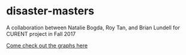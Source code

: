 # disaster-masters
A collaboration between Natalie Bogda, Roy Tan, and Brian Lundell for CURENT project in Fall 2017


<a href="http://web.eecs.utk.edu/~nbogda/disaster-masters">Come check out the graphs here</a>

